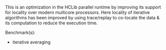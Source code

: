 This is an optimization in the HCLib parallel runtime by improving its support for locality over modern multicore processors.
Here locality of iterative algorithms has been improved by using trace/replay to co-locate the data & its computation to
reduce the execution time.

Benchmark(s):
* iterative averaging
